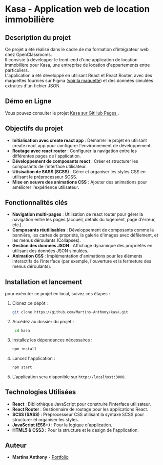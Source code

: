 # Kasa - Application web de location immobilière

## Description du projet

Ce projet a été réalisé dans le cadre de ma formation d'intégrateur web chez OpenClassrooms.<br>
Il consiste à développer le front-end d'une application de location immobilière pour Kasa, une entreprise de location d'appartements entre particuliers.<br>
L'application a été développé en utilisant React et React Router, avec des maquettes fournies sur Figma 
([voir la maquette](https://www.figma.com/design/2BZEoBhyxt5IwZgRn0wGsL/Kasa_FR)) et des données simulées extraites d'un fichier JSON.


## Démo en Ligne

Vous pouvez consulter le projet [Kasa sur GitHub Pages ](https://martins-anthony.github.io/kasa/).

## Objectifs du projet

- **Initialisation avec create react app** : Démarrer le projet en utilisant create react app pour configurer l'environnement de développement.
- **Routage avec react router** : Configurer la navigation entre les différentes pages de l'application.
- **Développement de composants react** : Créer et structurer les composants de l'interface utilisateur.
- **Utisisation de SASS (SCSS)** : Gérer et organiser les styles CSS en utilisant le préprocesseur SCSS.
- **Mise en oeuvre des animations CSS** : Ajouter des animations pour améliorer l'expérience utilisateur.

## Fonctionnalités clés

- **Navigation multi-pages** : Utilisation de react router pour gérer la navigation entre les pages (accueil, détails du logement, page d'erreur, etc.).
- **Composants réutilisables** : Développement de composants comme la bannière, les cartes de propriété, la galerie d'images avec défilement, et les menus déroulants (Collapses).
- **Gestion des données JSON** : Affichage dynamique des propriétés en utilisant des données JSON simulées.
- **Animation CSS** : Implémentation d'animations pour les éléments interactifs de l'interface (par exemple, l'ouverture et la fermeture des menus déroulants).

## Installation et lancement

pour exécuter ce projet en local, suivez ces étapes :

1. Clonez ce dépôt :
   ```bash
   git clone https://github.com/Martins-Anthony/kasa.git
   ```
2. Accédez au dossier du projet :
   ```bash
    cd kasa
    ```
3. Installez les dépendances nécessaires :
    ```bash
    npm install
    ```
4. Lancez l'application :
    ```bash
    npm start
    ```
5. L'application sera disponible sur `http://localhost:3000`.

## Technologies Utilisées

- **React** : Bibliothèque JavaScript pour construire l'interface utilisateur.
- **React Router** : Gestionnaire de routage pour les applications React.
- **SCSS (SASS)** : Préprocesseur CSS utilisant la syntaxe SCSS pour structurer et organiser les styles.
- **JavaScript (ES6+)** : Pour la logique d'application.
- **HTML5 & CSS3** : Pour la structure et le design de l'application.

## Auteur

- **Martins Anthony** - [Portfolio](https://webcraft-anthony.com/)
